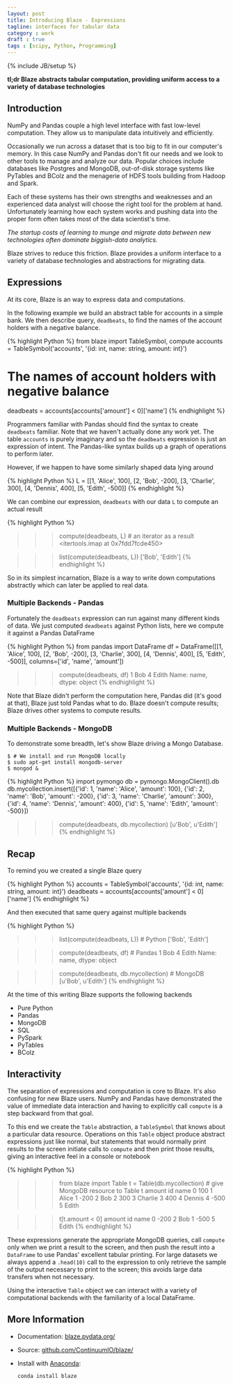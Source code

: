 ```yaml
---
layout: post
title: Introducing Blaze - Expressions
tagline: interfaces for tabular data
category : work
draft : true
tags : [scipy, Python, Programming]
---
```

{% include JB/setup %}

**tl;dr Blaze abstracts tabular computation, providing uniform access to a
variety of database technologies**

Introduction
------------

NumPy and Pandas couple a high level interface with fast low-level computation.
They allow us to manipulate data intuitively and efficiently.

Occasionally we run across a dataset that is too big to fit in our computer's
memory.  In this case NumPy and Pandas don't fit our needs and we look to
other tools to manage and analyze our data.  Popular choices include databases
like Postgres and MongoDB, out-of-disk storage systems like PyTables and BColz
and the menagerie of HDFS tools building from Hadoop and Spark.

Each of these systems has their own strengths and weaknesses and an experienced
data analyst will choose the right tool for the problem at hand.  Unfortunately
learning how each system works and pushing data into the proper form often
takes most of the data scientist's time.

*The startup costs of learning to munge and migrate data between new
technologies often dominate biggish-data analytics.*

Blaze strives to reduce this friction.  Blaze provides a uniform interface to
a variety of database technologies and abstractions for migrating data.


Expressions
-----------

At its core, Blaze is an way to express data and computations.

In the following example we build an abstract table for accounts in a
simple bank.  We then describe query, `deadbeats`, to find the names of the
account holders with a negative balance.

{% highlight Python %}
from blaze import TableSymbol, compute
accounts = TableSymbol('accounts', '{id: int, name: string, amount: int}')

# The names of account holders with negative balance
deadbeats = accounts[accounts['amount'] < 0]['name']
{% endhighlight %}

Programmers familiar with Pandas should find the syntax to create `deadbeats`
familiar.  Note that we haven't actually done any work yet.  The table
`accounts` is purely imaginary and so the `deadbeats` expression is just an
expression of intent.  The Pandas-like syntax builds up a graph of operations
to perform later.

However, if we happen to have some similarly shaped data lying around

{% highlight Python %}
L = [[1, 'Alice',   100],
     [2, 'Bob',    -200],
     [3, 'Charlie', 300],
     [4, 'Dennis',  400],
     [5, 'Edith',  -500]]
{% endhighlight %}

We can combine our expression, `deadbeats` with our data `L` to compute an
actual result

{% highlight Python %}
>>> compute(deadbeats, L) # an iterator as a result
<itertools.imap at 0x7fdd7fcde450>

>>> list(compute(deadbeats, L))
['Bob', 'Edith']
{% endhighlight %}

So in its simplest incarnation, Blaze is a way to write down computations
abstractly which can later be applied to real data.


### Multiple Backends - Pandas

Fortunately the `deadbeats` expression can run against many different kinds of
data.  We just computed `deadbeats` against Python lists, here we compute it
against a Pandas DataFrame

{% highlight Python %}
from pandas import DataFrame
df = DataFrame([[1, 'Alice',   100],
                [2, 'Bob',    -200],
                [3, 'Charlie', 300],
                [4, 'Dennis',  400],
                [5, 'Edith',  -500]],
               columns=['id', 'name', 'amount'])

>>> compute(deadbeats, df)
1      Bob
4    Edith
Name: name, dtype: object
{% endhighlight %}

Note that Blaze didn't perform the computation here, Pandas did (it's good at
that), Blaze just told Pandas what to do.  Blaze doesn't compute results; Blaze
drives other systems to compute results.


### Multiple Backends - MongoDB

To demonstrate some breadth, let's show Blaze driving a Mongo Database.

    $ # We install and run MongoDB locally
    $ sudo apt-get install mongodb-server
    $ mongod &

{% highlight Python %}
import pymongo
db = pymongo.MongoClient().db
db.mycollection.insert([{'id': 1, 'name': 'Alice',   'amount':  100},
                        {'id': 2, 'name': 'Bob',     'amount': -200},
                        {'id': 3, 'name': 'Charlie', 'amount':  300},
                        {'id': 4, 'name': 'Dennis',  'amount':  400},
                        {'id': 5, 'name': 'Edith',   'amount': -500}])

>>> compute(deadbeats, db.mycollection)
[u'Bob', u'Edith']
{% endhighlight %}


Recap
-----

To remind you we created a single Blaze query

{% highlight Python %}
accounts = TableSymbol('accounts', '{id: int, name: string, amount: int}')
deadbeats = accounts[accounts['amount'] < 0]['name']
{% endhighlight %}

And then executed that same query against multiple backends

{% highlight Python %}
>>> list(compute(deadbeats, L))          # Python
['Bob', 'Edith']

>>> compute(deadbeats, df)               # Pandas
1      Bob
4    Edith
Name: name, dtype: object

>>> compute(deadbeats, db.mycollection)  # MongoDB
[u'Bob', u'Edith']
{% endhighlight %}

At the time of this writing Blaze supports the following backends

* Pure Python
* Pandas
* MongoDB
* SQL
* PySpark
* PyTables
* BColz


Interactivity
-------------

The separation of expressions and computation is core to Blaze.  It's also
confusing for new Blaze users.
NumPy and Pandas have demonstrated the value of immediate data interaction and
having to explicitly call `compute` is a step backward from that goal.

To this end we create the `Table` abstraction, a `TableSymbol` that knows about
a particular data resource.  Operations on this `Table` object produce abstract
expressions just like normal, but statements that would normally print results
to the screen initiate calls to `compute` and then print those results, giving
an interactive feel in a console or notebook

{% highlight Python %}
>>> from blaze import Table
>>> t = Table(db.mycollection)  # give MongoDB resource to Table
>>> t
   amount  id     name
0     100   1    Alice
1    -200   2      Bob
2     300   3  Charlie
3     400   4   Dennis
4    -500   5    Edith

>>> t[t.amount < 0]
   amount  id   name
0    -200   2    Bob
1    -500   5  Edith
{% endhighlight %}

These expressions generate the appropriate MongoDB queries, call `compute` only
when we print a result to the screen, and then push the result into a
`DataFrame` to use Pandas' excellent tabular printing.  For large datasets we
always append a `.head(10)` call to the expression to only retrieve the sample
of the output necessary to print to the screen;  this avoids large data
transfers when not necessary.

Using the interactive `Table` object we can interact with a variety of
computational backends with the familiarity of a local DataFrame.

More Information
----------------

*   Documentation: [blaze.pydata.org/](http://blaze.pydata.org/)
*   Source: [github.com/ContinuumIO/blaze/](http://github.com/ContinuumIO/blaze/)
*   Install with [Anaconda](https://store.continuum.io/cshop/anaconda/):

        conda install blaze
